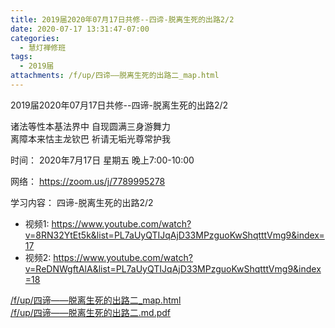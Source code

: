 ```yaml
---
title: 2019届2020年07月17日共修--四谛-脱离生死的出路2/2
date: 2020-07-17 13:31:47-07:00
categories:
  - 慧灯禅修班
tags:
  - 2019届
attachments: /f/up/四谛——脱离生死的出路二_map.html
---
```

2019届2020年07月17日共修--四谛-脱离生死的出路2/2 
                                   
诸法等性本基法界中 自现圆满三身游舞力  
离障本来怙主龙钦巴 祈请无垢光尊常护我  

时间：
2020年7月17日 星期五 晚上7:00-10:00  

网络： <https://zoom.us/j/7789995278>
                        
学习内容： 四谛-脱离生死的出路2/2                        
- 视频1: <https://www.youtube.com/watch?v=8RN32YtEt5k&list=PL7aUyQTIJqAjD33MPzguoKwShqtttVmg9&index=17>
- 视频2: <https://www.youtube.com/watch?v=ReDNWgftAlA&list=PL7aUyQTIJqAjD33MPzguoKwShqtttVmg9&index=18>

[/f/up/四谛——脱离生死的出路二_map.html](http://huidengchanxiu.net/hdv/f/up/四谛——脱离生死的出路二_map.html)  
[/f/up/四谛——脱离生死的出路二.md.pdf](http://huidengchanxiu.net/hdv/f/up/四谛——脱离生死的出路二.md.pdf)

